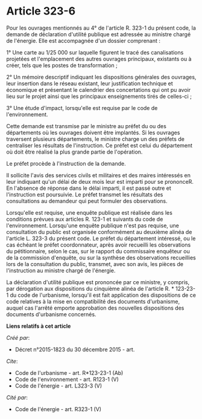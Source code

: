 # Article 323-6

Pour les ouvrages mentionnés au 4° de l'article R. 323-1 du présent code, la demande de déclaration d'utilité publique est
adressée au ministre chargé de l'énergie. Elle est accompagnée d'un dossier comprenant :

1° Une carte au 1/25 000 sur laquelle figurent le tracé des canalisations projetées et l'emplacement des autres ouvrages
principaux, existants ou à créer, tels que les postes de transformation ;

2° Un mémoire descriptif indiquant les dispositions générales des ouvrages, leur insertion dans le réseau existant, leur
justification technique et économique et présentant le calendrier des concertations qui ont pu avoir lieu sur le projet ainsi
que les principaux enseignements tirés de celles-ci ; 

3° Une étude d'impact, lorsqu'elle est requise par le code de l'environnement. 

Cette demande est transmise par le ministre au préfet du ou des départements où les ouvrages doivent être implantés. Si les
ouvrages traversent plusieurs départements, le ministre charge un des préfets de centraliser les résultats de l'instruction.
Ce préfet est celui du département où doit être réalisé la plus grande partie de l'opération.

Le préfet procède à l'instruction de la demande. 

Il sollicite l'avis des services civils et militaires et des maires intéressés en leur indiquant qu'un délai de deux mois
leur est imparti pour se prononceR. En l'absence de réponse dans le délai imparti, il est passé outre et l'instruction est
poursuivie. Le préfet transmet les résultats des consultations au demandeur qui peut formuler des observations. 

Lorsqu'elle est requise, une enquête publique est réalisée dans les conditions prévues aux articles R. 123-1 et suivants du
code de l'environnement. Lorsqu'une enquête publique n'est pas requise, une consultation du public est organisée conformément
au deuxième alinéa de l'article L. 323-3 du présent code. Le préfet du département intéressé, ou le cas échéant le préfet
coordonnateur, après avoir recueilli les observations du pétitionnaire, selon le cas, sur le rapport du commissaire enquêteur
ou de la commission d'enquête, ou sur la synthèse des observations recueillies lors de la consultation du public, transmet,
avec son avis, les pièces de l'instruction au ministre chargé de l'énergie. 

La déclaration d'utilité publique est prononcée par ce ministre, y compris, par dérogation aux dispositions du cinquième
alinéa de l'article R. * 123-23-1 du code de l'urbanisme, lorsqu'il est fait application des dispositions de ce code
relatives à la mise en compatibilité des documents d'urbanisme, auquel cas l'arrêté emporte approbation des nouvelles
dispositions des documents d'urbanisme concernés.

**Liens relatifs à cet article**

_Créé par_:

  - Décret n°2015-1823 du 30 décembre 2015 - art.

_Cite_:

  - Code de l'urbanisme - art. R*123-23-1 (Ab)
  - Code de l'environnement - art. R123-1 (V)
  - Code de l'énergie - art. L323-3 (V)

_Cité par_:

  - Code de l'énergie - art. R323-1 (V)
